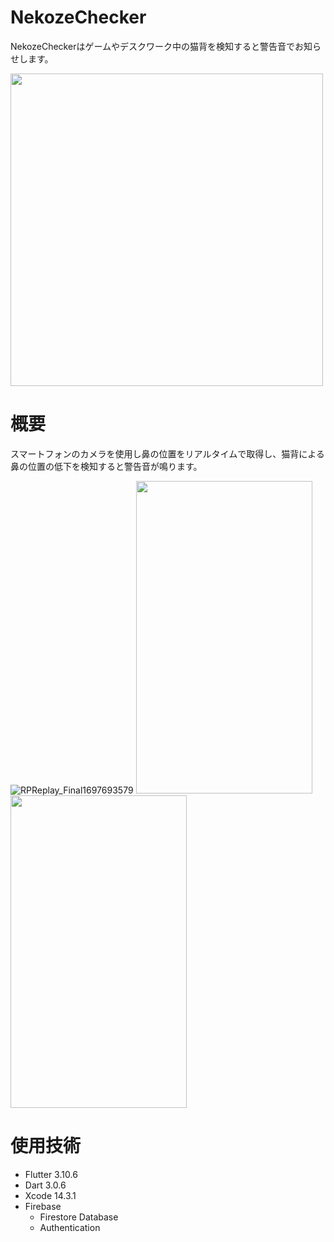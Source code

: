 # NekozeChecker

NekozeCheckerはゲームやデスクワーク中の猫背を検知すると警告音でお知らせします。

<img src="https://github.com/is4041/NekozeChecker/assets/80022698/26d28ec1-a8b7-40d0-9814-4547a613b14d" width="500">

# 概要

スマートフォンのカメラを使用し鼻の位置をリアルタイムで取得し、猫背による鼻の位置の低下を検知すると警告音が鳴ります。

![RPReplay_Final1697693579](https://github.com/is4041/NekozeChecker/assets/80022698/2f261c6d-9547-4e6b-819c-f0d7734a159c)
<img src="https://github.com/is4041/NekozeChecker/assets/80022698/34f658db-070c-4bdb-a443-ba606b267eaa" height="500" width="282">
<img src="https://github.com/is4041/NekozeChecker/assets/80022698/cf2ec988-0a5e-49a3-a4e8-3dfe6d368282" height="500" width="282">

# 使用技術
- Flutter 3.10.6
- Dart 3.0.6
- Xcode 14.3.1
- Firebase
  - Firestore Database
  - Authentication
